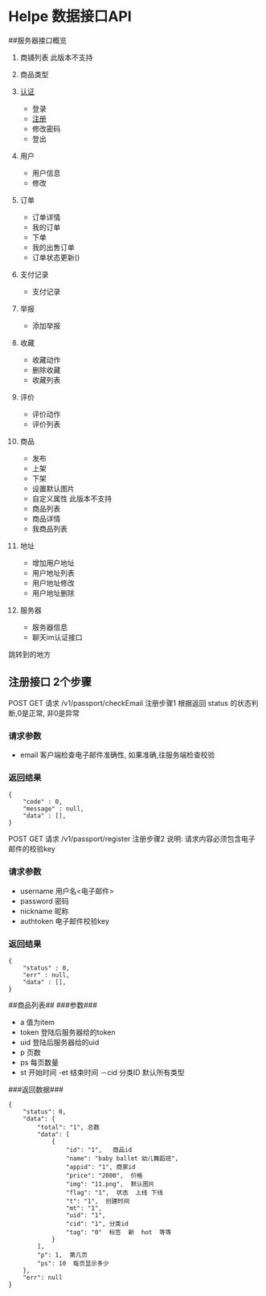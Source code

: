 # Helpe 数据接口API

##服务器接口概览
1. 商铺列表 此版本不支持
2. 商品类型
3. [认证](#3)
	* 登录
   * [注册](#3_2)
   * 修改密码
   * 登出
4. 用户
   * 用户信息
   * 修改
5. 订单
    * 订单详情
    * 我的订单
    * 下单
    * 我的出售订单
    * 订单状态更新()
6. 支付记录
    * 支付记录
  
7. 举报
    * 添加举报
8. 收藏
    * 收藏动作
    * 删除收藏
    * 收藏列表
9. 评价
    * 评价动作
    * 评价列表
10. 商品
    * 发布
    * 上架
    * 下架
    * 设置默认图片
    * 自定义属性 此版本不支持
    * 商品列表
    * 商品详情  
    * 我商品列表  
11. 地址    
    * 增加用户地址
    * 用户地址列表
    * 用户地址修改
    * 用户地址删除
12. 服务器
    * 服务器信息
    * 聊天im认证接口

<span id="3_2">跳转到的地方</span>
## 注册接口 2个步骤
POST GET 请求
/v1/passport/checkEmail
注册步骤1
根据返回 status 的状态判断,0是正常, 非0是异常

### 请求参数 ###
- email 	客户端检查电子邮件准确性, 如果准确,往服务端检查校验

### 返回结果 ###
```
{
	"code" : 0,
	"message" : null,
	"data" : [],
}
```

POST GET 请求
/v1/passport/register
注册步骤2
说明: 请求内容必须包含电子邮件的校验key

### 请求参数 ###
- username		用户名<电子邮件>
- password		密码
- nickname		昵称
- authtoken 	电子邮件校验key

### 返回结果 ###
```
{
	"status" : 0,
	"err" : null,
	"data" : [],
}
```


##商品列表##
###参数###
- a 	值为item
- token  登陆后服务器给的token
- uid  登陆后服务器给的uid
- p  页数
- ps   每页数量
- st   开始时间
-et  结束时间
 －cid  分类ID  默认所有类型



###返回数据###
```
{
    "status": 0,
    "data": {
        "total": "1", 总数
        "data": [
            {
                "id": "1",   商品id
                "name": "baby ballet 幼儿舞蹈班",
                "appid": "1", 商家id
                "price": "2000",  价格
                "img": "11.png",  默认图片
                "flag": "1",  状态  上线 下线
                "t": "1",  创建时间
                "mt": "1",
                "uid": "1",
                "cid": "1", 分类id
                "tag": "0"  标签  新  hot  等等 
            }
        ],
        "p": 1,  第几页
        "ps": 10  每页显示多少
    },
    "err": null
}
```







